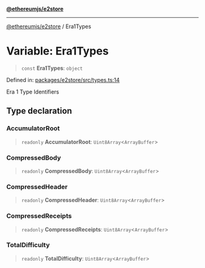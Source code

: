 [**@ethereumjs/e2store**](../README.md)

***

[@ethereumjs/e2store](../README.md) / Era1Types

# Variable: Era1Types

> `const` **Era1Types**: `object`

Defined in: [packages/e2store/src/types.ts:14](https://github.com/ethereumjs/ethereumjs-monorepo/blob/master/packages/e2store/src/types.ts#L14)

Era 1 Type Identifiers

## Type declaration

### AccumulatorRoot

> `readonly` **AccumulatorRoot**: `Uint8Array`\<`ArrayBuffer`\>

### CompressedBody

> `readonly` **CompressedBody**: `Uint8Array`\<`ArrayBuffer`\>

### CompressedHeader

> `readonly` **CompressedHeader**: `Uint8Array`\<`ArrayBuffer`\>

### CompressedReceipts

> `readonly` **CompressedReceipts**: `Uint8Array`\<`ArrayBuffer`\>

### TotalDifficulty

> `readonly` **TotalDifficulty**: `Uint8Array`\<`ArrayBuffer`\>
